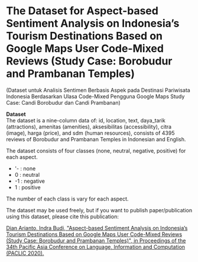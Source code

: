 # The Dataset for Aspect-based Sentiment Analysis on Indonesia’s Tourism Destinations Based on Google Maps User Code-Mixed Reviews (Study Case: Borobudur and Prambanan Temples)
(Dataset untuk Analisis Sentimen Berbasis Aspek pada Destinasi Pariwisata Indonesia Berdasarkan Ulasa Code-Mixed Pengguna Google Maps Study Case: Candi Borobudur dan Candi Prambanan)

<b>Dataset</b><br>
The dataset is a nine-column data of: id, location, text, daya_tarik (attractions), amenitas (amenities), aksesibilitas (accessibility), citra (image), harga (price), and sdm (human resources), consists of 4395 reviews of Borobudur and Prambanan Temples in Indonesian and English.

The dataset consists of four classes (none, neutral, negative, positive) for each aspect.

-  '- : none <br>
-  0 : neutral <br>
- -1 : negative <br>
-  1 : positive <br>

The number of each class is vary for each aspect. 

The dataset may be used freely, but if you want to publish paper/publication using this dataset, please cite this publication:

<a href="https://www.aclweb.org/anthology/2020.paclic-1.41.pdf">Dian Arianto, Indra Budi, "Aspect-based Sentiment Analysis on Indonesia’s Tourism Destinations Based on Google Maps User Code-Mixed Reviews (Study Case: Borobudur and Prambanan Temples)", in Proceedings of the 34th Pacific Asia Conference on Language, Information and Computation (PACLIC 2020).</a>
